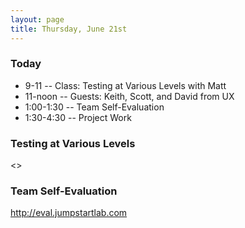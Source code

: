 ```yaml
---
layout: page
title: Thursday, June 21st
---
```


### Today

* 9-11 -- Class: Testing at Various Levels with Matt
* 11-noon -- Guests: Keith, Scott, and David from UX 
* 1:00-1:30 -- Team Self-Evaluation
* 1:30-4:30 -- Project Work

### Testing at Various Levels

<>

### Team Self-Evaluation

http://eval.jumpstartlab.com